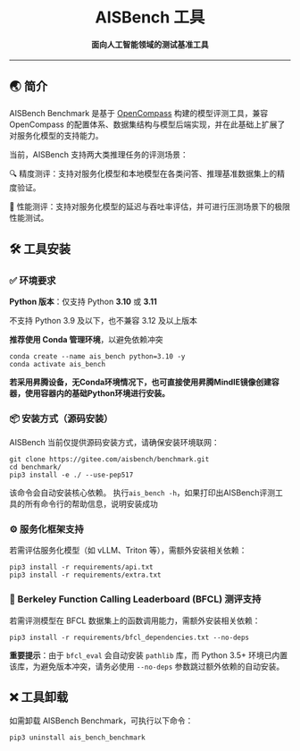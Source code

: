 <div align="center">

  # **AISBench 工具**
  #### 面向人工智能领域的测试基准工具
  <!-- 用分隔线替代背景 -->
  ---
</div>

## 🌏 简介
AISBench Benchmark 是基于 [OpenCompass](https://github.com/open-compass/opencompass) 构建的模型评测工具，兼容 OpenCompass 的配置体系、数据集结构与模型后端实现，并在此基础上扩展了对服务化模型的支持能力。

当前，AISBench 支持两大类推理任务的评测场景：

🔍 精度测评：支持对服务化模型和本地模型在各类问答、推理基准数据集上的精度验证。

🚀 性能测评：支持对服务化模型的延迟与吞吐率评估，并可进行压测场景下的极限性能测试。

## 🛠️ 工具安装
### ✅ 环境要求

**Python 版本**：仅支持 Python **3.10** 或 **3.11**

不支持 Python 3.9 及以下，也不兼容 3.12 及以上版本

**推荐使用 Conda 管理环境**，以避免依赖冲突
```shell
conda create --name ais_bench python=3.10 -y
conda activate ais_bench
```
**若采用昇腾设备，无Conda环境情况下，也可直接使用昇腾MindIE镜像创建容器，使用容器内的基础Python环境进行安装。**

### 📦 安装方式（源码安装）

AISBench 当前仅提供源码安装方式，请确保安装环境联网：
```shell
git clone https://gitee.com/aisbench/benchmark.git
cd benchmark/
pip3 install -e ./ --use-pep517
```
该命令会自动安装核心依赖。
执行`ais_bench -h`，如果打印出AISBench评测工具的所有命令行的帮助信息，说明安装成功

### ⚙️ 服务化框架支持
若需评估服务化模型（如 vLLM、Triton 等），需额外安装相关依赖：
```shell
pip3 install -r requirements/api.txt
pip3 install -r requirements/extra.txt
```
### 🔗 Berkeley Function Calling Leaderboard (BFCL) 测评支持
若需评测模型在 BFCL 数据集上的函数调用能力，需额外安装相关依赖：
```shell
pip3 install -r requirements/bfcl_dependencies.txt --no-deps
```

**重要提示**：由于 `bfcl_eval` 会自动安装 `pathlib` 库，而 Python 3.5+ 环境已内置该库，为避免版本冲突，请务必使用 `--no-deps` 参数跳过额外依赖的自动安装。

## ❌ 工具卸载
如需卸载 AISBench Benchmark，可执行以下命令：
```shell
pip3 uninstall ais_bench_benchmark
```